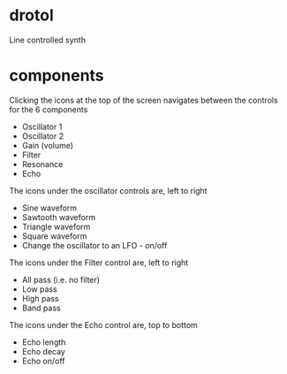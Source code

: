# drotol
Line controlled synth

# components
Clicking the icons at the top of the screen navigates between the controls for the 6 components
* Oscillator 1
* Oscillator 2
* Gain (volume)
* Filter
* Resonance
* Echo

The icons under the oscillator controls are, left to right
* Sine waveform
* Sawtooth waveform
* Triangle waveform
* Square waveform
* Change the oscillator to an LFO - on/off

The icons under the Filter control are, left to right
* All pass (i.e. no filter)
* Low pass
* High pass
* Band pass

The icons under the Echo control are, top to bottom
* Echo length
* Echo decay
* Echo on/off
